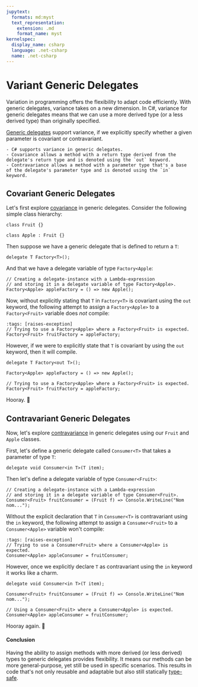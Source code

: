 ```yaml
---
jupytext:
  formats: md:myst
  text_representation:
    extension: .md
    format_name: myst
kernelspec:
  display_name: csharp
  language: .net-csharp
  name: .net-csharp
---
```


# Variant Generic Delegates

Variation in programming offers the flexibility to adapt code efficiently. With generic delegates, variance takes on a new dimension. In C#, variance for generic delegates means that we can use a more derived type (or a less derived type) than originally specified.

[Generic delegates](generic-delegates) support variance, if we explicitly specify whether a given parameter is covariant or contravariant.

```{admonition} Key points
- C# supports variance in generic delegates.
- Covariance allows a method with a return type derived from the delegate's return type and is denoted using the `out` keyword.
- Contravariance allows a method with a parameter type that's a base of the delegate's parameter type and is denoted using the `in` keyword.
```

## Covariant Generic Delegates

Let's first explore [covariance](covariance) in generic delegates.
Consider the following simple class hierarchy:

```{code-cell}
class Fruit {}
```

```{code-cell}
class Apple : Fruit {}
```

Then suppose we have a generic delegate that is defined to return a `T`:

```{code-cell}
delegate T Factory<T>();
```

And that we have a delegate variable of type `Factory<Apple`:

```{code-cell}
// Creating a delegate-instance with a Lambda-expression
// and storing it in a delegate variable of type Factory<Apple>.
Factory<Apple> appleFactory = () => new Apple();
```

Now, without explicitly stating that `T` in `Factory<T>` is covariant using the `out` keyword, the following attempt to assign a `Factory<Apple>` to a `Factory<Fruit>` variable does *not* compile:

```{code-cell}
:tags: [raises-exception]
// Trying to use a Factory<Apple> where a Factory<Fruit> is expected.
Factory<Fruit> fruitFactory = appleFactory;
```

However, if we were to explicitly state that `T` is covariant by using the `out` keyword, then it will compile.

```{code-cell}
delegate T Factory<out T>();
```

```{code-cell}
Factory<Apple> appleFactory = () => new Apple();

// Trying to use a Factory<Apple> where a Factory<Fruit> is expected.
Factory<Fruit> fruitFactory = appleFactory;
```

Hooray. 🙌

## Contravariant Generic Delegates

Now, let's explore [contravariance](contravariance) in generic delegates using our `Fruit` and `Apple` classes.

First, let's define a generic delegate called `Consumer<T>` that takes a parameter of type `T`:

```{code-cell}
delegate void Consumer<in T>(T item);
```

Then let's define a delegate variable of type `Consumer<Fruit>`:

```{code-cell}
// Creating a delegate-instance with a Lambda-expression
// and storing it in a delegate variable of type Consumer<Fruit>.
Consumer<Fruit> fruitConsumer = (Fruit f) => Console.WriteLine("Nom nom...");
```

Without the explicit declaration that `T` in `Consumer<T>` is contravariant using the `in` keyword, the following attempt to assign a `Consumer<Fruit>` to a `Consumer<Apple>` variable won't compile:

```{code-cell}
:tags: [raises-exception]
// Trying to use a Consumer<Fruit> where a Consumer<Apple> is expected.
Consumer<Apple> appleConsumer = fruitConsumer;
```

However, once we explicitly declare `T` as contravariant using the `in` keyword it works like a charm.

```{code-cell}
delegate void Consumer<in T>(T item);
```

```{code-cell}
Consumer<Fruit> fruitConsumer = (Fruit f) => Console.WriteLine("Nom nom...");

// Using a Consumer<Fruit> where a Consumer<Apple> is expected.
Consumer<Apple> appleConsumer = fruitConsumer;
```

Hooray again. 🙌

#### Conclusion

Having the ability to assign methods with more derived (or less derived) types to generic delegates provides flexibility. It means our methods can be more general-purpose, yet still be used in specific scenarios. This results in code that's not only reusable and adaptable but also still statically [type-safe](maintainability).

